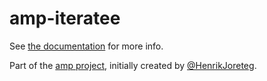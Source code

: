 # amp-iteratee

See [the documentation](http://amp.ampersandjs.com#amp-iteratee) for more info.

Part of the [amp project](http://amp.ampersandjs.com#amp-iteratee), initially created by [@HenrikJoreteg](http://twitter.com/henrikjoreteg).
